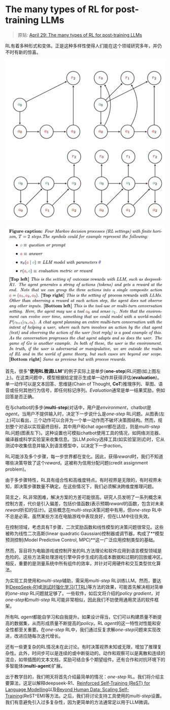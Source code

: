 # The many types of RL for post-training LLMs

> 原贴: [April 29: The many types of RL for post-training LLMs](https://x.com/NandoDF/status/1916835195992277281)

RL有着多种形式和变体。正是这种多样性使得人们能在这个领域研究多年，并仍不时有新的惊喜。

![RL settings_img.jpg](../src/RL%20settings_img.jpg)

![RL settings_txt.jpg](../src/RL%20settings_txt.jpg)

首先，很多"**使用RL微调LLM**"的例子实际上是单步(**one-step**)RL问题(如上图左上)。在这类问题中，模型根据给定提示生成单一动作并获得评估(**evaluation**)。单一动作可以是文本回答、思维链(Chain of Thought, **CoT**)推理序列、草图、语音或任何其他行为信号，即任何标记序列。*Evaluation*通常是单一结果奖励，例如回答是否正确。

在与chatbot的多步(**multi-step**)对话中，用户是*environment*，chatbot是*agent*。当用户不提供输入时，决定下一步说什么是*one-step* RL问题。从图表(左上)可以看出，三个动作可以合并为一个单一动作而不破坏决策图结构。然而，规划整个对话以实现最终目标，其中用户和chat *agent*都在适应，则是*multi-step* RL问题(图表左下)。这种设置也可模拟chatbot使用工具的情况，如网络浏览器、编译器或科学实验室来收集信息。当LLM *policy*选择工具(如实验室测试)时，它从测试中收集信息并输入到语言模型中，以决定下一步*action*。

RL可能涉及多个步骤，每一步世界都在变化。因此，获得*reward*时，我们不知道哪些决策导致了这个*reward*。这被称为信用分配问题(credit assignment problem)。

由于多步骤特性，RL具有组合性和高维度特点。有时视界是无限的，有时视界未知，即决策步骤数量不确定。在这些情况下，我们必须解决跨维度推理问题。

简言之，RL非常困难，解决方案的方差可能很高。研究人员发明了一系列概念来控制方差，代价是引入偏差，包括价值函数(表示预期*reward*的函数，包含对未来*reward*折扣的估计)。这些概念在*multi-step*决策问题中有用，但*one-step* RL中不总是必需。虽然某些方法在电脑游戏中表现良好，但在LLM中往往失效。

在控制领域，考虑具有T步骤、二次奖励函数和线性模型的决策问题很常见。这些被称为线性二次高斯(linear quadratic Gaussian)控制器或调节器，构成了**模型预测控制(Model Predictive Control, MPC)**这一广泛应用控制类型的基础。

然而，盲目将为电脑游戏或控制开发的RL方法理论和软件应用到语言模型领域是危险的。这些方法需处理游戏引擎中异步生成的高成本数据和过期的回放缓冲区。相反，重要的是测量系统中所有组件的效率，并针对可用硬件和交互类型优化算法。

为实现工具使用和*multi-step*辅助，需采用*multi-step* RL训练LLM。然而，要达到[DeepSeek-R1](https://arxiv.org/abs/2501.12948)或[测试时强化学习(TTRL)](https://arxiv.org/pdf/2504.16084)等方法的效果，可能首先解决相对简单的*one-step* RL问题就足够了。一些软件，如后文将介绍的*policy gradient*，对*one-step*和*multi-step* RL可能非常相似，因此我们不妨使用通用灵活的软件框架。

所有RL *agent*都能自学习和自我提升。如果设计得当，它们可以构建质量不断提高的数据集，从而形成质量不断提高的*policy*。RL *agent*的这一特性对性能和安全性都至关重要。在*one-step* RL中，我们通过反复求解*one-step*问题来实现改进，改进应随每次迭代增长。

还有一些更复杂的RL情况未在此讨论。有时决策视界未知或无限，增加了推理复杂性。此外，时间步可以是连续的或中断驱动的。动作和观察可以是离散和连续的混合，如带插图的文本文档，奖励可结合多个期望组件。还有合作和对抗环境下的多智能体(**multi-agent**)扩展。

出于教学目的，我们明天将首先介绍最简单的情况：*one-step* RL。我们将介绍主要算法，这足以解释deepseek-R1、[Reinforced Self-Training (ReST) for Language Modelling](https://arxiv.org/abs/2308.08998)以及[Beyond Human Data: Scaling Self-Training](https://arxiv.org/abs/2312.06585)(ReST^EM)等方法。之后，我们将讨论支持工具使用的*multi-step*设置。我们有意避免引入过多复杂性，因为更简单的方法通常足以用于LLM微调。


